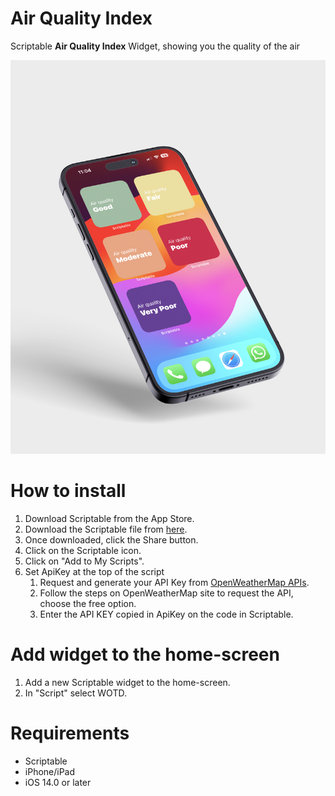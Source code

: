 # Air Quality Index
Scriptable **Air Quality Index** Widget, showing you the quality of the air

![](https://github.com/ElCoti/Air-Quality-Index/blob/5554812bcb7863bc6b7ec2c1b8a7434d37dd589d/AqiMockup.png)

# How to install
1. Download Scriptable from the App Store.
2. Download the Scriptable file from [here](https://github.com/ElCoti/Air-Quality-Index/blob/9907d5a19c4575055e3b27c57776b58246180baf/AirQualityIndex.js).
3. Once downloaded, click the Share button.
4. Click on the Scriptable icon.
5. Click on "Add to My Scripts".
6. Set ApiKey at the top of the script
   1. Request and generate your API Key from [OpenWeatherMap APIs](https://openweathermap.org/price#weather).
   2. Follow the steps on OpenWeatherMap site to request the API, choose the free option.
   3. Enter the API KEY copied in ApiKey on the code in Scriptable.

# Add widget to the home-screen
1. Add a new Scriptable widget to the home-screen.
2. In "Script" select WOTD.

# Requirements
- Scriptable
- iPhone/iPad
- iOS 14.0 or later

